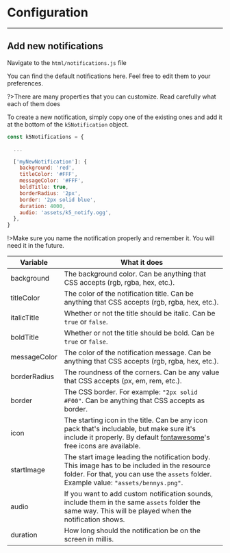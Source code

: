 # Configuration

---

## Add new notifications

Navigate to the `html/notifications.js` file

You can find the default notifications here. Feel free to edit them to your preferences.

?>There are many properties that you can customize. Read carefully what each of them does

To create a new notification, simply copy one of the existing ones and add it at the bottom of the `k5Notification` object.

```js
const k5Notifications = {

  ...

  ['myNewNotification']: {
    background: 'red',
    titleColor: '#FFF',
    messageColor: '#FFF',
    boldTitle: true,
    borderRadius: '2px',
    border: '2px solid blue',
    duration: 4000,
    audio: 'assets/k5_notify.ogg',
  },
}
```

!>Make sure you name the notification properly and remember it. You will need it in the future.

| Variable     | What it does                                                                                                                                                                                                |
| ------------ | ----------------------------------------------------------------------------------------------------------------------------------------------------------------------------------------------------------- |
| background   | The background color. Can be anything that CSS accepts (rgb, rgba, hex, etc.).                                                                                                                              |
| titleColor   | The color of the notification title. Can be anything that CSS accepts (rgb, rgba, hex, etc.).                                                                                                               |
| italicTitle  | Whether or not the title should be italic. Can be `true` or `false`.                                                                                                                                        |
| boldTitle    | Whether or not the title should be bold. Can be `true` or `false`.                                                                                                                                          |
| messageColor | The color of the notification message. Can be anything that CSS accepts (rgb, rgba, hex, etc.).                                                                                                             |
| borderRadius | The roundness of the corners. Can be any value that CSS accepts (px, em, rem, etc.).                                                                                                                        |
| border       | The CSS border. For example: `"2px solid #F00"`. Can be anything that CSS accepts as border.                                                                                                                |
| icon         | The starting icon in the title. Can be any icon pack that's includable, but make sure it's include it properly. By default [fontawesome](https://fontawesome.com/search?m=free)'s free icons are available. |
| startImage   | The start image leading the notification body. This image has to be included in the resource folder. For that, you can use the `assets` folder. Example value: `"assets/bennys.png"`.                       |
| audio        | If you want to add custom notification sounds, include them in the same `assets` folder the same way. This will be played when the notification shows.                                                      |
| duration     | How long should the notification be on the screen in millis.                                                                                                                                                |
